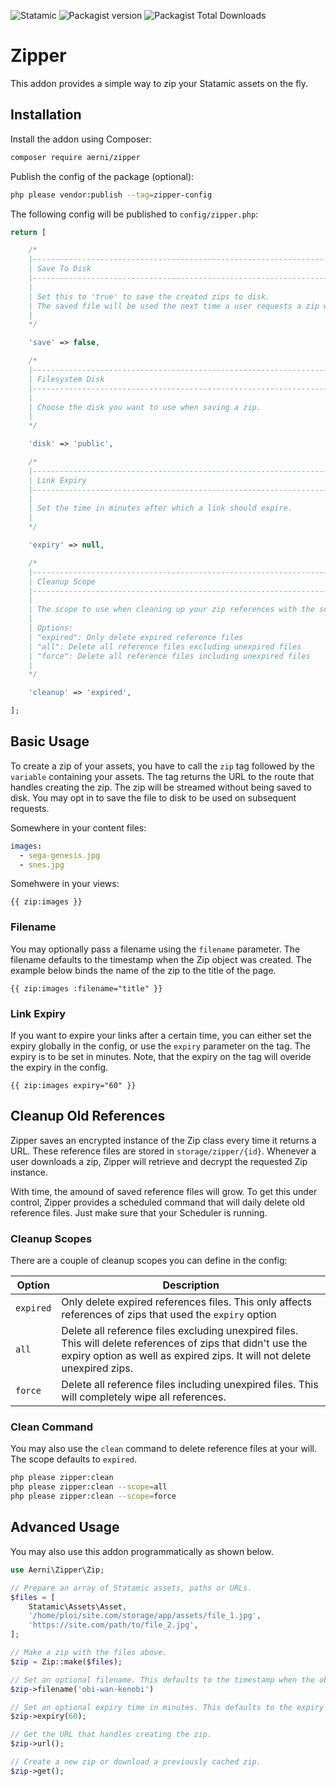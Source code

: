 ![Statamic](https://flat.badgen.net/badge/Statamic/3.4+/FF269E) ![Packagist version](https://flat.badgen.net/packagist/v/aerni/zipper/latest) ![Packagist Total Downloads](https://flat.badgen.net/packagist/dt/aerni/zipper)

# Zipper
This addon provides a simple way to zip your Statamic assets on the fly.

## Installation
Install the addon using Composer:

```bash
composer require aerni/zipper
```

Publish the config of the package (optional):

```bash
php please vendor:publish --tag=zipper-config
```

The following config will be published to `config/zipper.php`:

```php
return [

    /*
    |--------------------------------------------------------------------------
    | Save To Disk
    |--------------------------------------------------------------------------
    |
    | Set this to 'true' to save the created zips to disk.
    | The saved file will be used the next time a user requests a zip with the same payload.
    |
    */

    'save' => false,

    /*
    |--------------------------------------------------------------------------
    | Filesystem Disk
    |--------------------------------------------------------------------------
    |
    | Choose the disk you want to use when saving a zip.
    |
    */

    'disk' => 'public',

    /*
    |--------------------------------------------------------------------------
    | Link Expiry
    |--------------------------------------------------------------------------
    |
    | Set the time in minutes after which a link should expire.
    |
    */

    'expiry' => null,

    /*
    |--------------------------------------------------------------------------
    | Cleanup Scope
    |--------------------------------------------------------------------------
    |
    | The scope to use when cleaning up your zip references with the scheduled command.
    |
    | Options:
    | "expired": Only delete expired reference files
    | "all": Delete all reference files excluding unexpired files
    | "force": Delete all reference files including unexpired files
    |
    */

    'cleanup' => 'expired',

];
```

## Basic Usage

To create a zip of your assets, you have to call the `zip` tag followed by the `variable` containing your assets. The tag returns the URL to the route that handles creating the zip. The zip will be streamed without being saved to disk. You may opt in to save the file to disk to be used on subsequent requests.

Somewhere in your content files:

```yaml
images:
  - sega-genesis.jpg
  - snes.jpg
```

Somehwere in your views:

```antlers
{{ zip:images }}
```

### Filename

You may optionally pass a filename using the `filename` parameter. The filename defaults to the timestamp when the Zip object was created. The example below binds the name of the zip to the title of the page.

```antlers
{{ zip:images :filename="title" }}
```

### Link Expiry

If you want to expire your links after a certain time, you can either set the expiry globally in the config, or use the `expiry` parameter on the tag. The expiry is to be set in minutes. Note, that the expiry on the tag will overide the expiry in the config.

```antlers
{{ zip:images expiry="60" }}
```

## Cleanup Old References

Zipper saves an encrypted instance of the Zip class every time it returns a URL. These reference files are stored in `storage/zipper/{id}`. Whenever a user downloads a zip, Zipper will retrieve and decrypt the requested Zip instance. 

With time, the amound of saved reference files will grow. To get this under control, Zipper provides a scheduled command that will daily delete old reference files. Just make sure that your Scheduler is running.

### Cleanup Scopes

There are a couple of cleanup scopes you can define in the config:

| Option    | Description                                                                                                                                                                             |
|-----------|-----------------------------------------------------------------------------------------------------------------------------------------------------------------------------------------|
| `expired` | Only delete expired references files. This only affects references of zips that used the `expiry` option                                                                                |
| `all`     | Delete all reference files excluding unexpired files. This will delete references of zips that didn't use the expiry option as well as expired zips. It will not delete unexpired zips. |
| `force`   | Delete all reference files including unexpired files. This will completely wipe all references.                                                                                         |

### Clean Command

You may also use the `clean` command to delete reference files at your will. The scope defaults to `expired`.

```bash
php please zipper:clean
php please zipper:clean --scope=all
php please zipper:clean --scope=force
```

## Advanced Usage

You may also use this addon programmatically as shown below.

```php
use Aerni\Zipper\Zip;

// Prepare an array of Statamic assets, paths or URLs.
$files = [
    Statamic\Assets\Asset,
    '/home/ploi/site.com/storage/app/assets/file_1.jpg',
    'https://site.com/path/to/file_2.jpg',
];

// Make a zip with the files above.
$zip = Zip::make($files);

// Set an optional filename. This defaults to the timestamp when the object was created.
$zip->filename('obi-wan-kenobi')

// Set an optional expiry time in minutes. This defaults to the expiry set in the config.
$zip->expiry(60);

// Get the URL that handles creating the zip.
$zip->url();

// Create a new zip or download a previously cached zip.
$zip->get();
```
